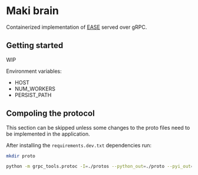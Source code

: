 # Maki brain
Containerized implementation of [EASE](https://arxiv.org/abs/1905.03375) served over gRPC.

## Getting started

WIP

Environment variables:
- HOST
- NUM_WORKERS
- PERSIST_PATH

## Compoling the protocol

This section can be skipped unless some changes to the proto files need to be implemented in the application.

After installing the `requirements.dev.txt` dependencies run:

```bash
mkdir proto

python -m grpc_tools.protoc -I=./protos --python_out=./proto --pyi_out=./proto --grpc_python_out=./proto recommend_service.proto
```

